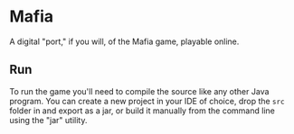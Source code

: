 # Mafia
A digital "port," if you will, of the Mafia game, playable online.

## Run
To run the game you'll need to compile the source like any other Java program. You can create a new project in your IDE of choice, drop the `src` folder in and export as a jar, or build it manually from the command line using the "jar" utility.
